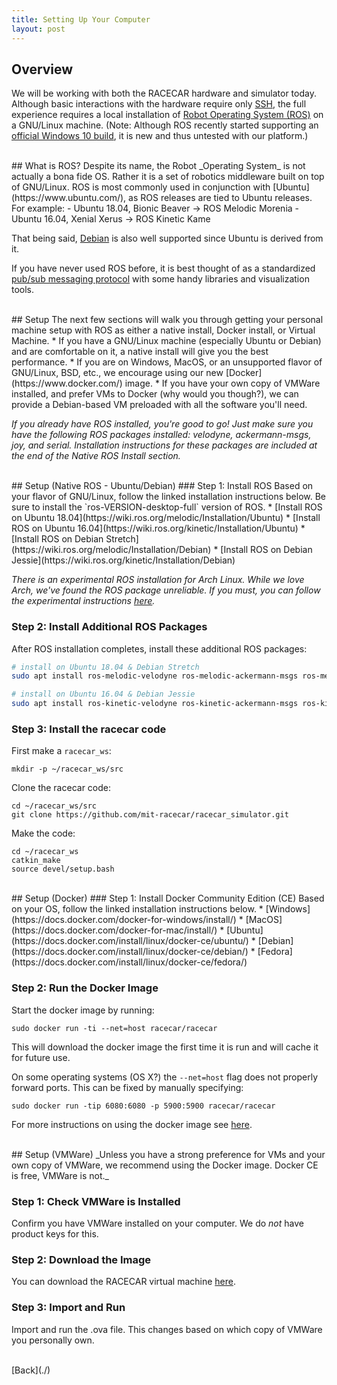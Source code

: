 ```yaml
---
title: Setting Up Your Computer
layout: post
---
```


<!-- ======================================================================= -->

## Overview
We will be working with both the RACECAR hardware and simulator today. Although
basic interactions with the hardware require only
[SSH](https://en.wikipedia.org/wiki/Secure_Shell), the full experience
requires a local installation of
[Robot Operating System (ROS)](http://www.ros.org/) on a GNU/Linux machine.
(Note: Although ROS recently started supporting an
[official Windows 10 build](https://wiki.ros.org/Installation/Windows),
it is new and thus untested with our platform.)

<!-- ======================================================================= -->

<br/>
## What is ROS?
Despite its name, the Robot _Operating System_ is not actually a bona fide OS.
Rather it is a set of robotics middleware built on top of GNU/Linux. ROS is most
commonly used in conjunction with
[Ubuntu](https://www.ubuntu.com/), as ROS releases are tied to Ubuntu releases.
For example:
- Ubuntu 18.04, Bionic Beaver → ROS Melodic Morenia
- Ubuntu 16.04, Xenial Xerus → ROS Kinetic Kame

That being said, [Debian](https://www.debian.org/) is also well supported since
Ubuntu is derived from it.

If you have never used ROS before, it is best thought of as a standardized
[pub/sub messaging protocol](https://en.wikipedia.org/wiki/Publish%E2%80%93subscribe_pattern)
with some handy libraries and visualization tools.

<!-- ======================================================================= -->

<br/>
## Setup
The next few sections will walk you through getting your personal machine setup
with ROS as either a native install, Docker install, or Virtual Machine.
* If you have a GNU/Linux machine (especially Ubuntu or Debian) and are
comfortable on it, a native install will give you the best performance.
* If you are on Windows, MacOS, or an unsupported flavor of GNU/Linux, BSD,
etc., we encourage using our new [Docker](https://www.docker.com/) image.
* If you have your own copy of VMWare installed, and prefer VMs to Docker
(why would you though?), we can provide a Debian-based VM preloaded with all
the software you'll need.

_If you already have ROS installed, you're good to go! Just make sure you have
the following ROS packages installed: velodyne, ackermann-msgs, joy, and serial.
Installation instructions for these packages are included at the end of the
Native ROS Install section._

<!-- ======================================================================= -->

<br/>
## Setup (Native ROS - Ubuntu/Debian)
### Step 1: Install ROS
Based on your flavor of GNU/Linux, follow the linked installation instructions
below. Be sure to install the `ros-VERSION-desktop-full` version of ROS.
* [Install ROS on Ubuntu 18.04](https://wiki.ros.org/melodic/Installation/Ubuntu)
* [Install ROS on Ubuntu 16.04](https://wiki.ros.org/kinetic/Installation/Ubuntu)
* [Install ROS on Debian Stretch](https://wiki.ros.org/melodic/Installation/Debian)
* [Install ROS on Debian Jessie](https://wiki.ros.org/kinetic/Installation/Debian)

_There is an experimental ROS installation for Arch Linux. While we love Arch,
we've found the ROS package unreliable. If you must, you can
follow the experimental instructions [here](https://wiki.ros.org/melodic/Installation/ArchLinux)._


### Step 2: Install Additional ROS Packages
After ROS installation completes, install these additional ROS packages:
```sh
# install on Ubuntu 18.04 & Debian Stretch
sudo apt install ros-melodic-velodyne ros-melodic-ackermann-msgs ros-melodic-joy ros-melodic-serial

# install on Ubuntu 16.04 & Debian Jessie
sudo apt install ros-kinetic-velodyne ros-kinetic-ackermann-msgs ros-kinetic-joy ros-kinetic-serial
```

### Step 3: Install the racecar code

First make a `racecar_ws`:

    mkdir -p ~/racecar_ws/src

Clone the racecar code:

    cd ~/racecar_ws/src
    git clone https://github.com/mit-racecar/racecar_simulator.git

Make the code:

    cd ~/racecar_ws
    catkin_make
    source devel/setup.bash

<!-- ======================================================================= -->

<br/>
## Setup (Docker)
### Step 1: Install Docker Community Edition (CE)
Based on your OS, follow the linked installation instructions below.
* [Windows](https://docs.docker.com/docker-for-windows/install/)
* [MacOS](https://docs.docker.com/docker-for-mac/install/)
* [Ubuntu](https://docs.docker.com/install/linux/docker-ce/ubuntu/)
* [Debian](https://docs.docker.com/install/linux/docker-ce/debian/)
* [Fedora](https://docs.docker.com/install/linux/docker-ce/fedora/)

### Step 2: Run the Docker Image


Start the docker image by running:

    sudo docker run -ti --net=host racecar/racecar

This will download the docker image the first time it is run and will cache it for future use.

On some operating systems (OS X?) the `--net=host` flag does not properly forward ports. This can be fixed by manually specifying:

    sudo docker run -tip 6080:6080 -p 5900:5900 racecar/racecar

For more instructions on using the docker image see [here](https://github.com/mit-racecar/racecar_docker/blob/master/README.md).

<!-- ======================================================================= -->

<br/>
## Setup (VMWare)
_Unless you have a strong preference for VMs and your own copy of VMWare, we
recommend using the Docker image. Docker CE is free, VMWare is not._

### Step 1: Check VMWare is Installed
Confirm you have VMWare installed on your computer. We do _not_ have product
keys for this.

### Step 2: Download the Image
You can download the RACECAR virtual machine [here](https://www.dropbox.com/s/vf0fv9kc1es3b6e/racecar_2018_02_01.ova).

### Step 3: Import and Run
Import and run the .ova file. This changes based on which copy of VMWare you
personally own.

<!-- ======================================================================= -->

<br/>
[Back](./)
